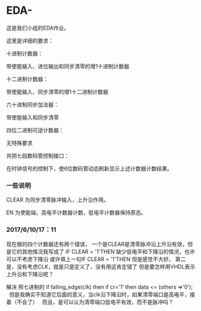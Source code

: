# EDA-
这是我们小组的EDA作业。      

这里是详细的要求：                  

十进制计数器：               

带使能输入、进位输出和同步清零的增1十进制计数器              

十二进制计数器：                 

带使能输入、同步清零的增1十二进制计数器                  

六十进制同步加法器：              

带使能输入和同步清零               

四位二进制可逆计数器：            

无特殊要求                    

共阴七段数码管控制接口：                    

在时钟信号的控制下，使6位数码管动态刷新显示上述计数器计数结果。                  

### 一些说明 ###
CLEAR 为同步清零脉冲输入，上升沿作用。      

EN 为使能端，高电平计数器计数，低电平计数器保持原态。

### 2017/6/10/17：11 ###
现在做的四个计数器还有两个错误，
一个是CLEAR是清零脉冲沿上升沿有效，但是它的其他情况我写成了
IF CLEAR = '1'THEN
缺少低电平和下降沿的情况，也许可以不考虑下降沿
或许填上一句IF CLEAR = '1'THEN
但是感觉不大好。
第二是，没有考虑CLK，就是只是定义了，没有用这肯定错了
但是要怎样用VHDL表示上升沿和下降沿呢？

解决
照七进制的
if falling_edge(clk) then
	if cr='1' then
		data <= (others =>'0');
   但是我确实不知道它后面的意义，当clk沿下降沿时，如果清零端口是高电平，接着（不会了）
   而且，是可以认为清零端口低电平有效，而不是脉冲吗？
